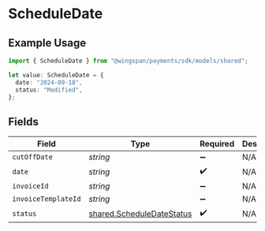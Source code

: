 # ScheduleDate

## Example Usage

```typescript
import { ScheduleDate } from "@wingspan/payments/sdk/models/shared";

let value: ScheduleDate = {
  date: "2024-09-18",
  status: "Modified",
};
```

## Fields

| Field                                                                         | Type                                                                          | Required                                                                      | Description                                                                   |
| ----------------------------------------------------------------------------- | ----------------------------------------------------------------------------- | ----------------------------------------------------------------------------- | ----------------------------------------------------------------------------- |
| `cutOffDate`                                                                  | *string*                                                                      | :heavy_minus_sign:                                                            | N/A                                                                           |
| `date`                                                                        | *string*                                                                      | :heavy_check_mark:                                                            | N/A                                                                           |
| `invoiceId`                                                                   | *string*                                                                      | :heavy_minus_sign:                                                            | N/A                                                                           |
| `invoiceTemplateId`                                                           | *string*                                                                      | :heavy_minus_sign:                                                            | N/A                                                                           |
| `status`                                                                      | [shared.ScheduleDateStatus](../../../sdk/models/shared/scheduledatestatus.md) | :heavy_check_mark:                                                            | N/A                                                                           |